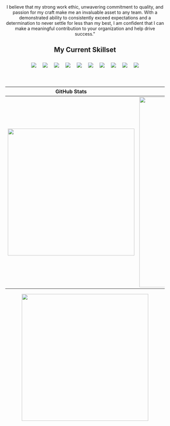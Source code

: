 

<div align="center">
  I believe that my strong work ethic, unwavering commitment to quality, and passion for my craft make me an invaluable asset to any team. With a demonstrated ability to consistently exceed expectations and a determination to never settle for less than my best, I am confident that I can make a meaningful contribution to your organization and help drive success."
  </div>

<h2 align="center"> My Current Skillset </h2>
<div align="center" style="display:flex; flex-wrap:wrap; justify-content:center;">
  <img src="https://img.icons8.com/color/48/000000/html-5--v1.png" style="margin:10px;"/>
  <img src="https://img.icons8.com/color/48/000000/css3.png" style="margin:10px;"/>
  <img src="https://img.icons8.com/color/48/000000/javascript--v1.png" style="margin:10px;"/>
  <img src="https://img.icons8.com/color/48/000000/react-native.png" style="margin:10px;"/>
  <img src="https://img.icons8.com/color/48/000000/django.png" style="margin:10px;"/>
  <img src="https://img.icons8.com/color/48/000000/c-plus-plus-logo.png" style="margin:10px;"/>
  <img src="https://img.icons8.com/color/48/000000/java-coffee-cup-logo.png" style="margin:10px;"/>
  <img src="https://img.icons8.com/color/48/000000/spring-logo.png" style="margin:10px;"/>
  <img src="https://img.icons8.com/color/48/000000/mysql-logo.png" style="margin:10px;"/>
  <img src="https://img.icons8.com/color/48/000000/python--v1.png" style="margin:10px;"/>
</div>
<br>





<br>

| GitHub Stats | Contributions | 
| --- | --- | 
| <img src="https://github-readme-stats.vercel.app/api?username=KingNelx&show_icons=true&theme=radical" width="400" /> | <img src="https://github-readme-streak-stats.herokuapp.com/?user=KingNelx" width="600" /> | 

<div align="center"><img src="https://github-readme-stats.vercel.app/api/top-langs/?username=KingNelx&langs_count=3&bg_color=45,e96443,904e95&title_color=fff&text_color=fff" width="400" /></div> 
 


